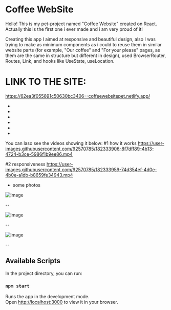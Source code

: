 # Coffee WebSite

Hello! This is my pet-project named "Coffee Website" created on React. Actually this is the first one i ever made and i am very proud of it! 

Creating this app I aimed at responsive and beautiful design, also I was trying to make as minimum components as i could to reuse them in similar website parts (for example,  "Our coffee" and "For your please" pages, as them are the same in structure but different in design),  used BrowserRouter, Routes, Link, and hooks like UseState, useLocation.


# LINK TO THE SITE:
https://62ea3f055891c50630bc3406--coffeewebsitepet.netlify.app/

-
-
-
-
-
-




You can laso see the videos showing it below:
#1 how it works
https://user-images.githubusercontent.com/92570785/182333906-8f7dff89-4b13-4724-b3ce-5986f1b9ee86.mp4

#2 responsiveness 
https://user-images.githubusercontent.com/92570785/182333959-74d354ef-4d0e-4b0e-a1db-b8659fe34943.mp4



+ some photos

![image](https://user-images.githubusercontent.com/92570785/182337477-78454f26-7b5f-4873-99ff-851ad599eed8.png)

--

![image](https://user-images.githubusercontent.com/92570785/182337544-4a1b31bc-eacc-4eb3-931b-5b9699e1087f.png)

--

![image](https://user-images.githubusercontent.com/92570785/182337634-46a04569-2ab5-4267-a87e-e77920c66dd4.png)

--


## Available Scripts

In the project directory, you can run:

### `npm start`

Runs the app in the development mode.\
Open [http://localhost:3000](http://localhost:3000) to view it in your browser.

